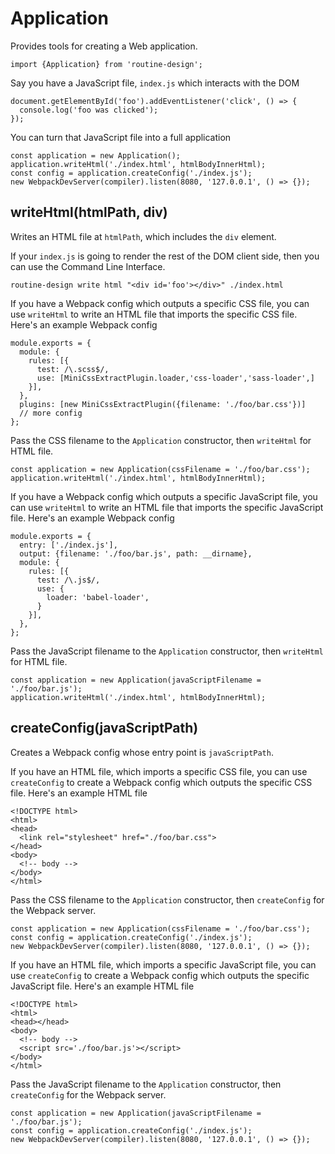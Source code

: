 # Application

Provides tools for creating a Web application.
```
import {Application} from 'routine-design';
```

Say you have a JavaScript file, `index.js` which interacts with the DOM
```
document.getElementById('foo').addEventListener('click', () => {
  console.log('foo was clicked');
});
```

You can turn that JavaScript file into a full application
```
const application = new Application();
application.writeHtml('./index.html', htmlBodyInnerHtml);
const config = application.createConfig('./index.js');
new WebpackDevServer(compiler).listen(8080, '127.0.0.1', () => {});
```

## writeHtml(htmlPath, div)

Writes an HTML file at `htmlPath`, which includes the `div` element.

If your `index.js` is going to render the rest of the DOM client side, then you can use the Command Line Interface. 
```
routine-design write html "<div id='foo'></div>" ./index.html
```

If you have a Webpack config which outputs a specific CSS file, you can use `writeHtml` to write an HTML file that imports the specific CSS file. Here's an example Webpack config
```
module.exports = {
  module: {
    rules: [{
      test: /\.scss$/,
      use: [MiniCssExtractPlugin.loader,'css-loader','sass-loader',]
    }],
  },
  plugins: [new MiniCssExtractPlugin({filename: './foo/bar.css'})]
  // more config
};
```

Pass the CSS filename to the `Application` constructor, then `writeHtml` for HTML file.
```
const application = new Application(cssFilename = './foo/bar.css');
application.writeHtml('./index.html', htmlBodyInnerHtml);
```

If you have a Webpack config which outputs a specific JavaScript file, you can use `writeHtml` to write an HTML file that imports the specific JavaScript file. Here's an example Webpack config
```
module.exports = {
  entry: ['./index.js'],
  output: {filename: './foo/bar.js', path: __dirname},
  module: {
    rules: [{
      test: /\.js$/,
      use: {
        loader: 'babel-loader',
      }
    }],
  },
};
```

Pass the JavaScript filename to the `Application` constructor, then `writeHtml` for HTML file.
```
const application = new Application(javaScriptFilename = './foo/bar.js');
application.writeHtml('./index.html', htmlBodyInnerHtml);
```

## createConfig(javaScriptPath)

Creates a Webpack config whose entry point is `javaScriptPath`.

If you have an HTML file, which imports a specific CSS file, you can use `createConfig` to create a Webpack config which outputs the specific CSS file. Here's an example HTML file
```
<!DOCTYPE html>
<html>
<head>
  <link rel="stylesheet" href="./foo/bar.css">
</head>
<body>
  <!-- body -->
</body>
</html>
```

Pass the CSS filename to the `Application` constructor, then `createConfig` for the Webpack server.
```
const application = new Application(cssFilename = './foo/bar.css');
const config = application.createConfig('./index.js');
new WebpackDevServer(compiler).listen(8080, '127.0.0.1', () => {});
```

If you have an HTML file, which imports a specific JavaScript file, you can use `createConfig` to create a Webpack config which outputs the specific JavaScript file. Here's an example HTML file
```
<!DOCTYPE html>
<html>
<head></head>
<body>
  <!-- body -->
  <script src='./foo/bar.js'></script>
</body>
</html>
```

Pass the JavaScript filename to the `Application` constructor, then `createConfig` for the Webpack server.
```
const application = new Application(javaScriptFilename = './foo/bar.js');
const config = application.createConfig('./index.js');
new WebpackDevServer(compiler).listen(8080, '127.0.0.1', () => {});
```

